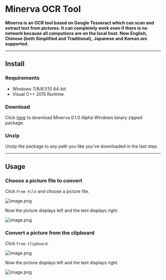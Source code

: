# Minerva OCR Tool

**Minerva is an OCR tool based on Google Tesseract which can scan and extract text from pictures. It can completely work even if there is no network because all computions are on the local host. Now English, Chinese (both Simplified and Traditional), Japanese and Korean are supported.**

----

## Install

### Requirements

 - Windows 7/8/8.1/10 64-bit
 - Visual C++ 2015 Runtime

### Download

Click [here](https://github.com/Jovany-Rong/minerva/releases/tag/0.1.0) to download Minerva 0.1.0 Alpha Windows binary zipped package.

### Unzip

Unzip the package to any path you like you've downloaded in the last step.

----

## Usage

### Choose a picture file to convert

Click `From File` and choose a picture file.

![image.png](https://i.loli.net/2021/09/01/FQxKa1CtlJEMU2G.png)

Now the picture displays left and the text displays right.

![image.png](https://i.loli.net/2021/09/01/FrWiqY5he81gUAy.png)

### Convert a picture from the clipboard

Click `From Clipboard`.

![image.png](https://i.loli.net/2021/09/07/jeC1bKQ8JHLB5T7.png)

Now the picture displays left and the text displays right.

![image.png](https://i.loli.net/2021/09/01/FrWiqY5he81gUAy.png)